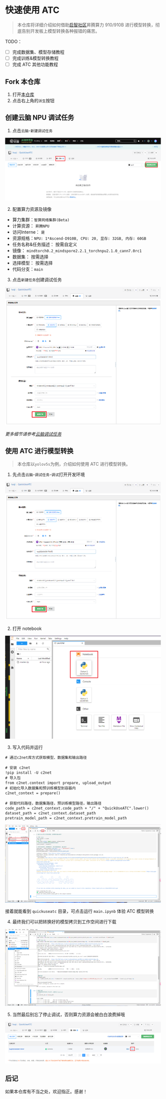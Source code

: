 # 快速使用 ATC

> 本仓库将详细介绍如何借助[启智社区][1]昇腾算力 910/910B 进行模型转换，彻底告别开发板上模型转换各种报错的痛苦。

TODO：

- [ ] 完成数据集、模型存储教程
- [ ] 完成训练&模型转换教程
- [ ] 完成 ATC 其他功能教程

## Fork 本仓库

1. 打开[本仓库][2]
2. 点击右上角的`派生`按钮

## 创建云脑 NPU 调试任务

1. 点击`云脑`-`新建调试任务`

![准备新建调试任务](./snipaste/pre_create_task.png)

2. 配置算力资源及镜像

  - 算力集群：`智算网络集群(Beta)`
  - 计算资源： `昇腾NPU`
  - 访问Interne： `是`
  - 资源规格：`NPU: 1*Ascend-D910B, CPU: 20, 显存: 32GB, 内存: 60GB`
  - 任务名称&任务描述： 按需自定义
  - 镜像： `mindtorch0.2_mindspore2.2.1_torchnpu2.1.0_cann7.0rc1`
  - 数据集： 按需选择
  - 选择模型： 按需选择
  - 代码分支：`main`

3. 点击`新建任务`创建调试任务

![新建调试任务](./snipaste/create_task.png)

*更多细节请参考[云脑调试任务][3]*

## 使用 ATC 进行模型转换

> 本仓库以`yolov5s`为例，介绍如何使用 ATC 进行模型转换。

1. 先点击`云脑`-`调试任务`-`调试`打开开发环境

![启动调试任务](./snipaste/create_task.png)

2. 打开 notebook

![打开 notebook](./snipaste/open_notebook.png)

3. 写入代码并运行

```ipynb
# 通过c2net库方式获取模型、数据集和输出路径

# 安装 c2net
!pip install -U c2net
# 导入包
from c2net.context import prepare, upload_output
# 初始化导入数据集和预训练模型到容器内
c2net_context = prepare()

# 获取代码路径，数据集路径，预训练模型路径，输出路径
code_path = c2net_context.code_path + "/" + "QuickUseATC".lower()
dataset_path = c2net_context.dataset_path
pretrain_model_path = c2net_context.pretrain_model_path
```

![运行代码](./snipaste/run_code.png)

接着就能看到 `quickuseatc` 目录，可点击运行 `main.ipynb` 体验 ATC 模型转换

4. 最终我们可以把转换好的模型拷贝到工作空间进行下载

![下载模型](./snipaste/download.png)

5. 当然最后别忘了停止调试，否则算力资源会被白白浪费掉哦

![停止调试任务](./snipaste/stop_task.png)

## 后记

如果本仓库有不当之处，欢迎指正。感谢！

<!-- 引用链接 -->

[1]: <https://openi.org.cn/> "启智社区"
[2]: <https://openi.pcl.ac.cn/huqi/QuickUseATC> "快速使用 ATC"
[3]: <https://openi.pcl.ac.cn/docs/index.html#/cloudbrain/debug/debug> "云脑调试任务"
